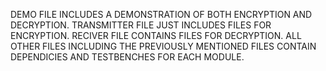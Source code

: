 DEMO FILE INCLUDES A DEMONSTRATION OF BOTH ENCRYPTION AND DECRYPTION. 
TRANSMITTER FILE JUST INCLUDES FILES FOR ENCRYPTION. 
RECIVER FILE CONTAINS FILES FOR DECRYPTION. 
ALL OTHER FILES INCLUDING THE PREVIOUSLY MENTIONED FILES CONTAIN DEPENDICIES AND TESTBENCHES FOR EACH MODULE.
